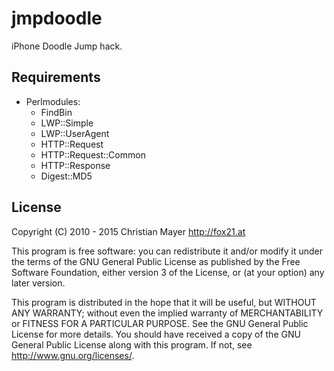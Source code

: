 # jmpdoodle
iPhone Doodle Jump hack.

## Requirements
- Perlmodules:
	- FindBin
	- LWP::Simple
	- LWP::UserAgent
	- HTTP::Request
	- HTTP::Request::Common
	- HTTP::Response
	- Digest::MD5

## License
Copyright (C) 2010 - 2015 Christian Mayer <http://fox21.at>

This program is free software: you can redistribute it and/or modify it under the terms of the GNU General Public License as published by the Free Software Foundation, either version 3 of the License, or (at your option) any later version.

This program is distributed in the hope that it will be useful, but WITHOUT ANY WARRANTY; without even the implied warranty of MERCHANTABILITY or FITNESS FOR A PARTICULAR PURPOSE. See the GNU General Public License for more details. You should have received a copy of the GNU General Public License along with this program. If not, see <http://www.gnu.org/licenses/>.
